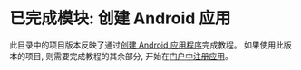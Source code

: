 # <a name="completed-module-create-an-android-app"></a>已完成模块: 创建 Android 应用

此目录中的项目版本反映了通过[创建 Android 应用程序](https://docs.microsoft.com/graph/tutorials/android?tutorial-step=1)完成教程。 如果使用此版本的项目, 则需要完成教程的其余部分, 开始在[门户中注册应用](https://docs.microsoft.com/graph/tutorials/android?tutorial-step=2)。